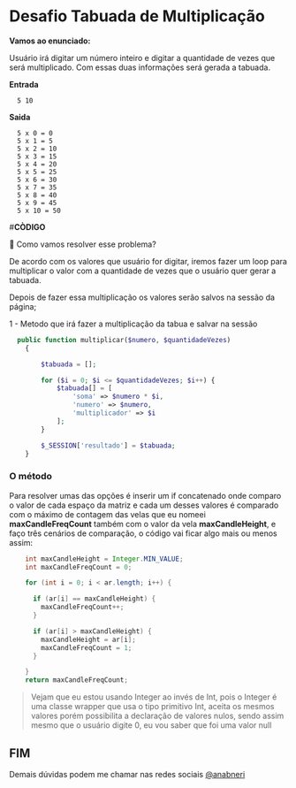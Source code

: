 # Desafio Tabuada de Multiplicação

**Vamos ao enunciado:**

Usuário irá digitar um número inteiro e digitar a quantidade de vezes que será multiplicado.
Com essas duas informações será gerada a tabuada.

**Entrada**

```
  5 10

```

**Saida**

```
  5 x 0 = 0
  5 x 1 = 5
  5 x 2 = 10
  5 x 3 = 15
  5 x 4 = 20
  5 x 5 = 25
  5 x 6 = 30
  5 x 7 = 35
  5 x 8 = 40
  5 x 9 = 45
  5 x 10 = 50

```

#**CÒDIGO**

:thinking: Como vamos resolver esse problema?

De acordo com os valores que usuário for digitar, iremos fazer um loop para multiplicar o valor com a quantidade de vezes que o usuário quer gerar a tabuada.

Depois de fazer essa multiplicação os valores serão salvos na sessão da página;

1 - Metodo que irá fazer a multiplicação da tabua e salvar na sessão

```php
  public function multiplicar($numero, $quantidadeVezes)
    {

        $tabuada = [];

        for ($i = 0; $i <= $quantidadeVezes; $i++) {
            $tabuada[] = [
                'soma' => $numero * $i,
                'numero' => $numero,
                'multiplicador' => $i
            ];
        }

        $_SESSION['resultado'] = $tabuada;
    }
```

### O método

Para resolver umas das opções é inserir um if concatenado onde comparo o valor de cada espaço da matriz e cada um desses valores é comparado com o máximo de contagem das velas que eu nomeei **maxCandleFreqCount** também com o valor da vela **maxCandleHeight**, e faço três cenários de comparação, o código vai ficar algo mais ou menos assim:

```java
    int maxCandleHeight = Integer.MIN_VALUE;
    int maxCandleFreqCount = 0;

    for (int i = 0; i < ar.length; i++) {

      if (ar[i] == maxCandleHeight) {
        maxCandleFreqCount++;
      }

      if (ar[i] > maxCandleHeight) {
        maxCandleHeight = ar[i];
        maxCandleFreqCount = 1;
      }

    }
    return maxCandleFreqCount;
```

> Vejam que eu estou usando Integer ao invés de Int, pois o Integer é uma classe wrapper que usa o tipo primitivo Int, aceita os mesmos valores porém possibilita a declaração de valores nulos, sendo assim mesmo que o usuário digite 0, eu vou saber que foi uma valor null

## FIM

Demais dúvidas podem me chamar nas redes sociais [@anabneri](https://twitter.com/anabneri)

